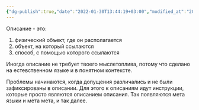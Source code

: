 ```yaml
---
{"dg-publish":true,"date":"2022-01-30T13:44:19+03:00","modified_at":"2022-05-23T18:39:02+03:00","permalink":"/opisanie/","dgHomeLink":false,"dgPassFrontmatter":true}
---
```


Описание - это:
1. физический объект, где он располагается
2. объект, на который ссылаются
3. способ, с помощью которого ссылаются

Иногда описание не требует твоего мыслетоплива, потому что сделано на естевственном языке и в понятном контексте. 

Проблемы начинаются, когда допущения различались и не были зафиксированы в описании. Для этого к описаниям идут инструкции, которые просто являются описанием описания. Так появляются мета языки и мета мета, и так далее.
